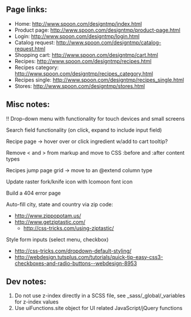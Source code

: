 Page links:
-----------

 - Home: http://www.spoon.com/designtmp/index.html
 - Product page: http://www.spoon.com/designtmp/product-page.html
 - Login: http://www.spoon.com/designtmp/login.html
 - Catalog request: http://www.spoon.com/designtmp/catalog-request.html
 - Shopping cart: http://www.spoon.com/designtmp/cart.html
 - Recipes: http://www.spoon.com/designtmp/recipes.html
 - Recipes category: http://www.spoon.com/designtmp/recipes_category.html
 - Recipes single: http://www.spoon.com/designtmp/recipes_single.html
 - Stores: http://www.spoon.com/designtmp/stores.html


Misc notes:
-----------

!! Drop-down menu with functionality for touch devices and small screens

Search field functionality (on click, expand to include input field)

Recipe page -> hover over or click ingredient w/add to cart tooltip?

Remove < and > from markup and move to CSS :before and :after content types

Recipes jump page grid -> move to an @extend column type

Update raster fork/knife icon with Icomoon font icon

Build a 404 error page

Auto-fill city, state and country via zip code:
 - http://www.zippopotam.us/
 - http://www.getziptastic.com/
 	- http://css-tricks.com/using-ziptastic/

Style form inputs (select menu, checkbox)
 - http://css-tricks.com/dropdown-default-styling/
 - http://webdesign.tutsplus.com/tutorials/quick-tip-easy-css3-checkboxes-and-radio-buttons--webdesign-8953



Dev notes:
----------

1. Do not use z-index directly in a SCSS file, see _sass/_global/_variables for z-index values
2. Use uiFunctions.site object for UI related JavaScript/jQuery functions